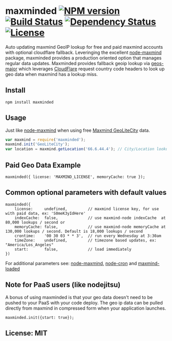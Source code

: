 # maxminded [![NPM version](https://badge.fury.io/js/maxminded.png?branch=master)](http://badge.fury.io/js/maxminded) [![Build Status](https://travis-ci.org/angleman/maxminded.png?branch=master)](https://travis-ci.org/angleman/maxminded) [![Dependency Status](https://gemnasium.com/angleman/maxminded.png?branch=master)](https://gemnasium.com/angleman/maxminded) [![License](http://badgr.co/use/MIT.png?bg=%234ed50e)](http://opensource.org/licenses/MIT)

Auto updating maxmind GeoIP lookup for free and paid maxmind accounts with optional cloudflare fallback. Leveringing the excellent [node-maxmind](https://github.com/runk/node-maxmind) package, maxminded provides a production oriented option that manages regular data updates. Maxminded provides fallback geoip lookup via [geos-major](https://github.com/angleman/geos-major) which leverages [CloudFlare](https://cloudflare.com) request country code headers to look up geo data when maxmind has a lookup miss.

## Install

```
npm install maxminded
```

## Usage

Just like [node-maxmind](https://github.com/runk/node-maxmind) when using free [Maxmind GeoLiteCity](http://dev.maxmind.com/geoip/legacy/geolite/) data.

```javascript
var maxmind = require('maxminded');
maxmind.init('GeoLiteCity');
var location = maxmind.getLocation('66.6.44.4'); // City/Location lookup
```

## Paid Geo Data Example

```
maxminded({ license: 'MAXMIND_LICENSE', memoryCache: true });
```

## Common optional parameters with default values

```
maxminded({
	license:     undefined,         // maxmind license key, for use with paid data, ex: 'S0meK3yIdHere'
	indexCache:  false,             // use maxmind-node indexCache  at 80,000 lookups / second or
	memoryCache: false,             // use maxmind-node memoryCache at 130,000 lookups / second. Default is 18,000 lookups / second
	crontime:    '00 30 03 * * 3',  // run every Wednesday at 3:30am
	timeZone:    undefined,         // timezone based updates, ex: "America/Los_Angeles"
	start:       false,             // load immediately
})
```

For additional parameters see: [node-maxmind](https://github.com/runk/node-maxmind), [node-cron](https://github.com/package/cron) and [maxmind-loaded](https://github.com/angleman/maxmind-loaded)

## Note for PaaS users (like nodejitsu)

A bonus of using maxminded is that your geo data doesn't need to be pushed to your PaaS with your code deploy. The geo ip data can be pulled directly from maxmind in compressed form when your application launches.

```
maxminded.init({start: true});
```

## License: MIT